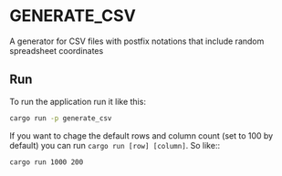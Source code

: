 GENERATE_CSV
============

A generator for CSV files with postfix notations that include random spreadsheet coordinates

## Run

To run the application run it like this:
```sh
cargo run -p generate_csv
```

If you want to chage the default rows and column count (set to 100 by default) you can run `cargo run [row] [column]`.
So like::
```sh
cargo run 1000 200
```
